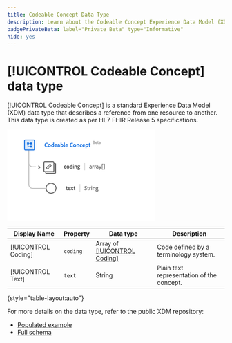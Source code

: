 ```yaml
---
title: Codeable Concept Data Type
description: Learn about the Codeable Concept Experience Data Model (XDM) data type.
badgePrivateBeta: label="Private Beta" type="Informative"
hide: yes
---
```

# [!UICONTROL Codeable Concept] data type

[!UICONTROL Codeable Concept] is a standard Experience Data Model (XDM) data type that describes a reference from one resource to another. This data type is created as per HL7 FHIR Release 5 specifications.

![Codeable Concept data type structure](../../images/data-types/healthcare/codeable-concept.png)

| Display Name | Property | Data type | Description |
| --- | --- | --- | --- |
| [!UICONTROL Coding] | `coding` | Array of [[!UICONTROL Coding]](../healthcare/coding.md) | Code defined by a terminology system. |
| [!UICONTROL Text] |`text` | String | Plain text representation of the concept. |

{style="table-layout:auto"}

For more details on the data type, refer to the public XDM repository:

* [Populated example](https://github.com/adobe/xdm/blob/master/extensions/industry/healthcare/fhir/datatypes/codeablereference.example.1.json)
* [Full schema](https://github.com/adobe/xdm/blob/master/extensions/industry/healthcare/fhir/datatypes/codeableconcept.schema.json)
